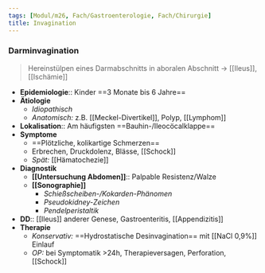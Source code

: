 ```yaml
---
tags: [Modul/m26, Fach/Gastroenterologie, Fach/Chirurgie]
title: Invagination
---
```

### Darminvagination
> Hereinstülpen eines Darmabschnitts in aboralen Abschnitt → [[Ileus]], [[Ischämie]]

- **Epidemiologie**:: Kinder ==3 Monate bis 6 Jahre==
- **Ätiologie**
	- *Idiopathisch*
	- *Anatomisch:* z.B. [[Meckel-Divertikel]], Polyp, [[Lymphom]]
- **Lokalisation**:: Am häufigsten ==Bauhin-/Ileocöcalklappe==
- **Symptome**
	- ==Plötzliche, kolikartige Schmerzen==
	- Erbrechen, Druckdolenz, Blässe, [[Schock]]
	- *Spät:* [[Hämatochezie]]
- **Diagnostik**
	- **[[Untersuchung Abdomen]]**:: Palpable Resistenz/Walze
	- **[[Sonographie]]**
		- *Schießscheiben-/Kokarden-Phänomen*
		- *Pseudokidney-Zeichen*
		- *Pendelperistaltik*
- **DD**:: [[Ileus]] anderer Genese, Gastroenteritis, [[Appendizitis]]
- **Therapie**
	- *Konservativ:* ==Hydrostatische Desinvagination== mit [[NaCl 0,9%]] Einlauf
	- *OP:* bei Symptomatik >24h, Therapieversagen, Perforation, [[Schock]]